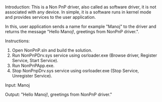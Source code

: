 Introduction:
  This is a Non PnP driver, also called as software driver, it is not associated with any device. In simple, it is a software runs in kernel mode and provides services to the user application.
  
  In this, user application sends a name for example "Manoj" to the driver and returns the message "Hello Manoj!, greetings from NonPnP driver.".

Instructions:
  1. Open NonPnP.sln and build the solution.
  2. Run NonPnPDrv.sys service using osrloader.exe (Browse driver, Register Service, Start Service).
  3. Run NonPnPApp.exe.
  4. Stop NonPnpDrv.sys service using osrloader.exe (Stop Service, Unregister Service).
  
  Input:
  Manoj
  
  Output:
  "Hello Manoj!, greetings from NonPnP driver."
